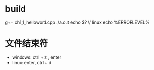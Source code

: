 
# build
g++  ch1_1_helloword.cpp
./a.out 
echo $? // linux
echo %ERRORLEVEL%


# 文件结束符
- windows: ctrl + z , enter
- linux: enter, ctrl + d

